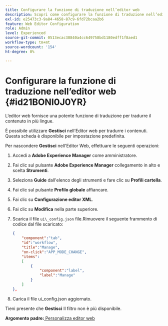 ```yaml
---
title: Configurare la funzione di traduzione nell’editor web
description: Scopri come configurare la funzione di traduzione nell’editor web
exl-id: e25473c3-9a84-4658-87c9-6fd72bcaa2b6
feature: Web Editor Configuration
role: Admin
level: Experienced
source-git-commit: 0513ecac38840a4cc649758bd1180edff1f8aed1
workflow-type: tm+mt
source-wordcount: '154'
ht-degree: 0%

---
```


# Configurare la funzione di traduzione nell’editor web {#id21BONI0J0YR}

L’editor web fornisce una potente funzione di traduzione per tradurre il contenuto in più lingue.

È possibile utilizzare **Gestisci** nell’Editor web per tradurre i contenuti. Questa scheda è disponibile per impostazione predefinita.

Per nascondere **Gestisci** nell&#39;Editor Web, effettuare le seguenti operazioni:

1. Accedi a **Adobe Experience Manager** come amministratore.
1. Fai clic sul pulsante **Adobe Experience Manager** collegamento in alto e scelta **Strumenti**.
1. Seleziona **Guide** dall&#39;elenco degli strumenti e fare clic su **Profili cartella**.
1. Fai clic sul pulsante **Profilo globale** affiancare.
1. Fai clic su **Configurazione editor XML**.
1. Fai clic su **Modifica** nella parte superiore.
1. Scarica il file `ui\_config.json` file.Rimuovere il seguente frammento di codice dal file scaricato:

   ```json
   {
       "component":"tab",
       "id":"workflow",
       "title":"Manage",
       "on-click":"APP_MODE_CHANGE",
       "items":
       [
           {
               "component":"label",
               "label":"Manage"
           }
       ]
   },
   ```

1. Carica il file ui\_config.json aggiornato.

Tieni presente che **Gestisci** Il filtro non è più disponibile.

**Argomento padre:**[ Personalizza editor web](conf-web-editor.md)

